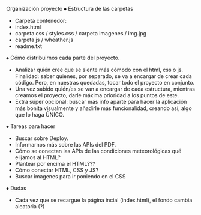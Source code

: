 Organización proyecto
⦁	Estructura de las carpetas
- Carpeta contenedor:
- index.html
- carpeta css / styles.css / carpeta imagenes / img.jpg
- carpeta js / wheather.js
- readme.txt

⦁	Cómo distribuirnos cada parte del proyecto.
- Analizar quién cree que se siente más cómodo con el html, css o js. Finalidad: saber quienes, por separado, se va a encargar de crear cada código. Pero, en nuestras quedadas, tocar todo el proyecto en conjunto.
- Una vez sabido quién/es se van a encargar de cada estructura, mientras creamos el proyecto, darle máxima prioridad a los puntos de este.
- Extra súper opcional: buscar más info aparte para hacer la aplicación más bonita visualmente y añadirle más funcionalidad, creando así, algo que lo haga ÚNICO.

⦁	Tareas para hacer
- Buscar sobre Deploy.
- Informarnos más sobre las APIs del PDF.
- Cómo se conectan las APIs de las condiciones meteorológicas qué elijamos al HTML?
- Plantear por encima el HTML???
- Cómo conectar HTML, CSS y JS?
- Buscar imagenes para ir poniendo en el CSS

⦁  Dudas
- Cada vez que se recargue la página incial (index.html), el fondo cambia aleatoria (?)


